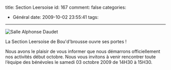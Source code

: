title: Section Leersoise
id: 167
comment: false
categories:
  - Général
date: 2009-10-02 23:55:41
tags:
---

![Salle Alphonse Daudet](http://boudbrousse.fr/wp-content/uploads/2009/10/appareil-cyp-263-300x225.jpg "Salle Alphonse Daudet")

La Section Leersoise de Bou'd'brousse ouvre ses portes !

Nous avons le plaisir de vous informer que nous démarrons officiellement nos activités début octobre.
Nous vous invitons à venir rencontrer toute l’équipe des bénévoles le samedi 03 octobre 2009 de 14H30 à 15H30.